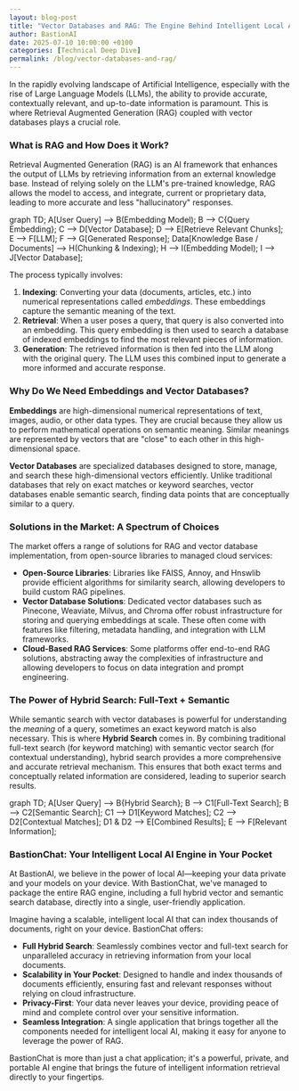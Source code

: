 ```yaml
---
layout: blog-post
title: "Vector Databases and RAG: The Engine Behind Intelligent Local AI"
author: BastionAI
date: 2025-07-10 10:00:00 +0100
categories: [Technical Deep Dive]
permalink: /blog/vector-databases-and-rag/
---
```


In the rapidly evolving landscape of Artificial Intelligence, especially with the rise of Large Language Models (LLMs), the ability to provide accurate, contextually relevant, and up-to-date information is paramount. This is where Retrieval Augmented Generation (RAG) coupled with vector databases plays a crucial role.

### What is RAG and How Does it Work?

Retrieval Augmented Generation (RAG) is an AI framework that enhances the output of LLMs by retrieving information from an external knowledge base. Instead of relying solely on the LLM's pre-trained knowledge, RAG allows the model to access, and integrate, current or proprietary data, leading to more accurate and less "hallucinatory" responses.

<div class="mermaid">
graph TD;
    A[User Query] --> B(Embedding Model);
    B --> C{Query Embedding};
    C --> D[Vector Database];
    D --> E[Retrieve Relevant Chunks];
    E --> F[LLM];
    F --> G[Generated Response];
    Data[Knowledge Base / Documents] --> H(Chunking & Indexing);
    H --> I(Embedding Model);
    I --> J[Vector Database];
</div>

The process typically involves:
1.  **Indexing**: Converting your data (documents, articles, etc.) into numerical representations called *embeddings*. These embeddings capture the semantic meaning of the text.
2.  **Retrieval**: When a user poses a query, that query is also converted into an embedding. This query embedding is then used to search a database of indexed embeddings to find the most relevant pieces of information.
3.  **Generation**: The retrieved information is then fed into the LLM along with the original query. The LLM uses this combined input to generate a more informed and accurate response.

### Why Do We Need Embeddings and Vector Databases?

**Embeddings** are high-dimensional numerical representations of text, images, audio, or other data types. They are crucial because they allow us to perform mathematical operations on semantic meaning. Similar meanings are represented by vectors that are "close" to each other in this high-dimensional space.

**Vector Databases** are specialized databases designed to store, manage, and search these high-dimensional vectors efficiently. Unlike traditional databases that rely on exact matches or keyword searches, vector databases enable semantic search, finding data points that are conceptually similar to a query.

### Solutions in the Market: A Spectrum of Choices

The market offers a range of solutions for RAG and vector database implementation, from open-source libraries to managed cloud services:

*   **Open-Source Libraries**: Libraries like FAISS, Annoy, and Hnswlib provide efficient algorithms for similarity search, allowing developers to build custom RAG pipelines.
*   **Vector Database Solutions**: Dedicated vector databases such as Pinecone, Weaviate, Milvus, and Chroma offer robust infrastructure for storing and querying embeddings at scale. These often come with features like filtering, metadata handling, and integration with LLM frameworks.
*   **Cloud-Based RAG Services**: Some platforms offer end-to-end RAG solutions, abstracting away the complexities of infrastructure and allowing developers to focus on data integration and prompt engineering.

### The Power of Hybrid Search: Full-Text + Semantic

While semantic search with vector databases is powerful for understanding the *meaning* of a query, sometimes an exact keyword match is also necessary. This is where **Hybrid Search** comes in. By combining traditional full-text search (for keyword matching) with semantic vector search (for contextual understanding), hybrid search provides a more comprehensive and accurate retrieval mechanism. This ensures that both exact terms and conceptually related information are considered, leading to superior search results.

<div class="mermaid">
graph TD;
    A[User Query] --> B{Hybrid Search};
    B --> C1[Full-Text Search];
    B --> C2[Semantic Search];
    C1 --> D1[Keyword Matches];
    C2 --> D2[Contextual Matches];
    D1 & D2 --> E[Combined Results];
    E --> F[Relevant Information];
</div>

### BastionChat: Your Intelligent Local AI Engine in Your Pocket

At BastionAI, we believe in the power of local AI—keeping your data private and your models on your device. With BastionChat, we've managed to package the entire RAG engine, including a full hybrid vector and semantic search database, directly into a single, user-friendly application.

Imagine having a scalable, intelligent local AI that can index thousands of documents, right on your device. BastionChat offers:

*   **Full Hybrid Search**: Seamlessly combines vector and full-text search for unparalleled accuracy in retrieving information from your local documents.
*   **Scalability in Your Pocket**: Designed to handle and index thousands of documents efficiently, ensuring fast and relevant responses without relying on cloud infrastructure.
*   **Privacy-First**: Your data never leaves your device, providing peace of mind and complete control over your sensitive information.
*   **Seamless Integration**: A single application that brings together all the components needed for intelligent local AI, making it easy for anyone to leverage the power of RAG.

BastionChat is more than just a chat application; it's a powerful, private, and portable AI engine that brings the future of intelligent information retrieval directly to your fingertips. 